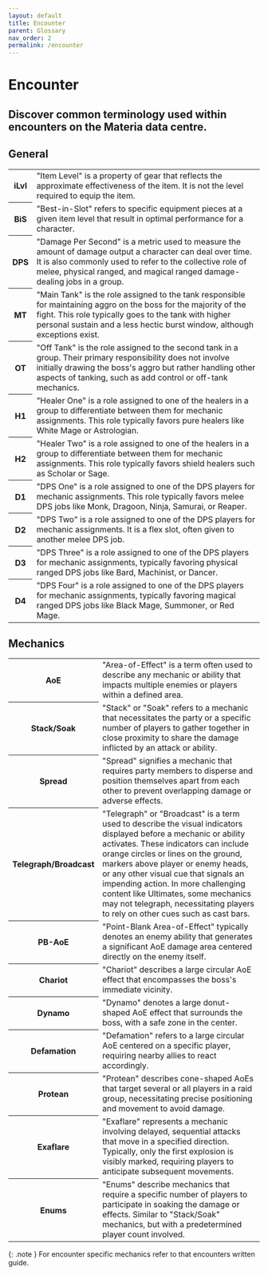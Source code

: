 ```yaml
---
layout: default
title: Encounter
parent: Glossary
nav_order: 2
permalink: /encounter
---
```


# Encounter

## Discover common terminology used within encounters on the Materia data centre.

## General

<table>
    <tr>
        <th>iLvl</th>
        <td>"Item Level" is a property of gear that reflects the approximate effectiveness of the item. It is not the level required to equip the item.</td>
    </tr>
    <tr>
        <th>BiS</th>
        <td>"Best-in-Slot" refers to specific equipment pieces at a given item level that result in optimal performance for a character.</td>
    </tr>   
    <tr>
        <th>DPS</th>
        <td>"Damage Per Second" is a metric used to measure the amount of damage output a character can deal over time. It is also commonly used to refer to the collective role of melee, physical ranged, and magical ranged damage-dealing jobs in a group.</td>
    </tr>   
    <tr>
        <th>MT</th>
        <td>"Main Tank" is the role assigned to the tank responsible for maintaining aggro on the boss for the majority of the fight. This role typically goes to the tank with higher personal sustain and a less hectic burst window, although exceptions exist.</td>
    </tr>
    <tr>
        <th>OT</th>
        <td>"Off Tank" is the role assigned to the second tank in a group. Their primary responsibility does not involve initially drawing the boss's aggro but rather handling other aspects of tanking, such as add control or off-tank mechanics.</td>
    </tr>
    <tr>
        <th>H1</th>
        <td>"Healer One" is a role assigned to one of the healers in a group to differentiate between them for mechanic assignments. This role typically favors pure healers like White Mage or Astrologian.</td>
    </tr>
    <tr>
        <th>H2</th>
        <td>"Healer Two" is a role assigned to one of the healers in a group to differentiate between them for mechanic assignments. This role typically favors shield healers such as Scholar or Sage.</td>
    </tr>
    <tr>
        <th>D1</th>
        <td>"DPS One" is a role assigned to one of the DPS players for mechanic assignments. This role typically favors melee DPS jobs like Monk, Dragoon, Ninja, Samurai, or Reaper.</td>
    </tr>
    <tr>
        <th>D2</th>
        <td>"DPS Two" is a role assigned to one of the DPS players for mechanic assignments. It is a flex slot, often given to another melee DPS job.</td>
    </tr>
    <tr>
        <th>D3</th>
        <td>"DPS Three" is a role assigned to one of the DPS players for mechanic assignments, typically favoring physical ranged DPS jobs like Bard, Machinist, or Dancer.</td>
    </tr>
    <tr>
        <th>D4</th>
        <td>"DPS Four" is a role assigned to one of the DPS players for mechanic assignments, typically favoring magical ranged DPS jobs like Black Mage, Summoner, or Red Mage.</td>
    </tr>
</table>

## Mechanics

<table>
    <tr>
        <th>AoE</th>
        <td>"Area-of-Effect" is a term often used to describe any mechanic or ability that impacts multiple enemies or players within a defined area.</td>
    </tr>
    <tr>
        <th>Stack/Soak</th>
        <td>"Stack" or "Soak" refers to a mechanic that necessitates the party or a specific number of players to gather together in close proximity to share the damage inflicted by an attack or ability.</td>
    </tr>   
    <tr>
        <th>Spread</th>
        <td>"Spread" signifies a mechanic that requires party members to disperse and position themselves apart from each other to prevent overlapping damage or adverse effects.</td>
    </tr>   
    <tr>
        <th>Telegraph/Broadcast</th>
        <td>"Telegraph" or "Broadcast" is a term used to describe the visual indicators displayed before a mechanic or ability activates. These indicators can include orange circles or lines on the ground, markers above player or enemy heads, or any other visual cue that signals an impending action. In more challenging content like Ultimates, some mechanics may not telegraph, necessitating players to rely on other cues such as cast bars.</td>
    </tr>
    <tr>
        <th>PB-AoE</th>
        <td>"Point-Blank Area-of-Effect" typically denotes an enemy ability that generates a significant AoE damage area centered directly on the enemy itself.</td>
    </tr>
    <tr>
        <th>Chariot</th>
        <td>"Chariot" describes a large circular AoE effect that encompasses the boss's immediate vicinity.</td>
    </tr>
    <tr>
        <th>Dynamo</th>
        <td>"Dynamo" denotes a large donut-shaped AoE effect that surrounds the boss, with a safe zone in the center.</td>
    </tr>
    <tr>
        <th>Defamation</th>
        <td>"Defamation" refers to a large circular AoE centered on a specific player, requiring nearby allies to react accordingly.</td>
    </tr>
    <tr>
        <th>Protean</th>
        <td>"Protean" describes cone-shaped AoEs that target several or all players in a raid group, necessitating precise positioning and movement to avoid damage.</td>
    </tr>
    <tr>
        <th>Exaflare</th>
        <td>"Exaflare" represents a mechanic involving delayed, sequential attacks that move in a specified direction. Typically, only the first explosion is visibly marked, requiring players to anticipate subsequent movements.</td>
    </tr>
    <tr>
        <th>Enums</th>
        <td>"Enums" describe mechanics that require a specific number of players to participate in soaking the damage or effects. Similar to "Stack/Soak" mechanics, but with a predetermined player count involved.</td>
    </tr>
</table>

{: .note }
For encounter specific mechanics refer to that encounters written guide.

